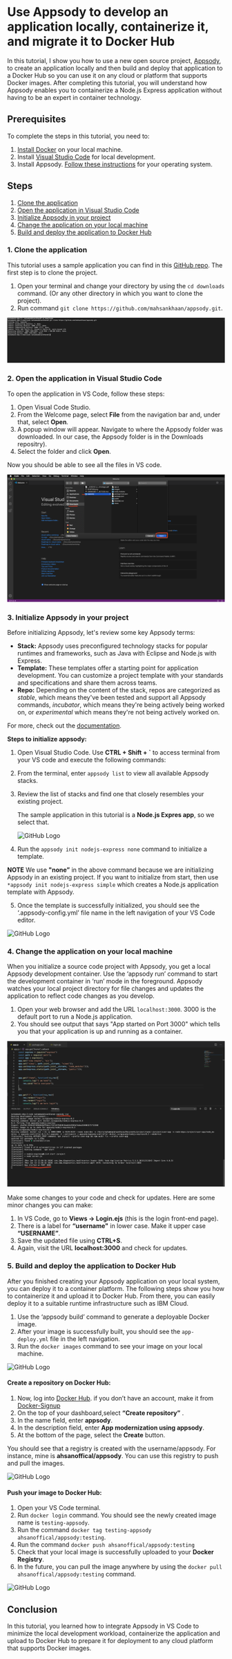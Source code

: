 # Use Appsody to develop an application locally, containerize it, and migrate it to Docker Hub

In this tutorial, I show you how to use a new open source project, [Appsody](https://appsody.dev/), to create an application locally and then build and deploy that application to a Docker Hub so you can use it on any cloud or platform that supports Docker images. After completing this tutorial, you will understand how Appsody enables you to containerize a Node.js Express application without having to be an expert in container technology. 

## Prerequisites

To complete the steps in this tutorial, you need to:
1. [Install Docker](https://docs.docker.com/install/) on your local machine.
2. Install [Visual Studio Code](https://code.visualstudio.com/) for local development.
3. Install Appsody. [Follow these instructions](https://appsody.dev/docs/getting-started/installation/) for your operating system.

## Steps
1.	[Clone the application](#1-clone-the-application)
2.	[Open the application in Visual Studio Code](#2-open-the-application-in-visual-studio-code)
3. [Initialize Appsody in your project](#3-initialize-appsody-in-your-project)
4.	[Change the application on your local machine](#4-change-the-application-on-your-local-machine)
5.	[Build and deploy the application to Docker Hub](#5-build-and-deploy-the-application-to-Docker-Hub)

### 1. Clone the application

This tutorial uses a sample application you can find in this [GitHub repo](https://github.com/mahsankhaan/appsody.git). The first step is to clone the project.

1.	Open your terminal and change your directory by using the `cd downloads` command. (Or any other directory in which you want to clone the project).
2.	Run command `git clone https://github.com/mahsankhaan/appsody.git`.   

![GitHub Logo](images/s1.png)


### 2. Open the application in Visual Studio Code
To open the application in VS Code, follow these steps:

1. Open Visual Code Studio. 
2. From the Welcome page, select **File** from the navigation bar and, under that, select **Open**.
3. A popup window will appear. Navigate to where the Appsody folder was downloaded. In our case, the Appsody folder is in the Downloads repositry).
4. Select the folder and click **Open**.

Now you should be able to see all the files in VS code.

![GitHub Logo](images/s2.png)

### 3. Initialize Appsody in your project

Before initializing Appsody, let's review some key Appsody terms: 

* **Stack:** Appsody uses preconfigured technology stacks for popular runtimes and frameworks, such as Java with Eclipse and Node.js with Express.
* **Template:** These templates offer a starting point for application development. You can customize a project template with your standards and specifications and share them across teams.
* **Repo:** Depending on the content of the stack, repos are categorized as *stable*, which means they've been tested and support all Appsody commands, *incubator*, which means they're being actively being worked on, or *experimental* which means they're not being actively worked on.

For more, check out the [documentation](https://appsody.dev/docs/stacks/stacks-overview/).

**Steps to initialize appsody:**

1.	Open Visual Studio Code. Use **CTRL + Shift + `** to access terminal from your VS code and execute the following commands:
2.	From the terminal, enter `appsody list` to view all available Appsody stacks.
3.	Review the list of stacks and find one that closely resembles your existing project. 

    The sample application in this tutorial is a **Node.js Expres app**, so we select that.

    ![GitHub Logo](images/s4.png)

4.	Run the `appsody init nodejs-express none` command to initialize a template.
   
**NOTE**
We use **"none”** in the above command because we are initializing Appsody in an existing project. If you want to initialize from start, then use `*appsody init nodejs-express simple`  which creates a Node.js application template with Appsody.

5. Once the template is successfully initialized, you should see the ‘.appsody-config.yml’ file name in the left navigation of your VS Code editor.

![GitHub Logo](images/s5.png)

### 4. Change the application on your local machine

When you initialize a source code project with Appsody, you get a local Appsody development container. Use the ‘appsody run’ command to start the development container in ‘run’ mode in the foreground. Appsody watches your local project directory for file changes and updates the application to reflect code changes as you develop.

1.	Open your web browser and add the URL `localhost:3000`. 3000 is the default port to run a Node.js application.
2. You should see output that says "App started on Port 3000" which tells you that your application is up and running as a container.

![GitHub Logo](images/s6.png)

Make some changes to your code and check for updates. Here are some minor changes you can make: 

1.	In VS Code, go to **Views -> Login.ejs** (this is the login front-end page).
2.	There is a label for **“username"** in lower case. Make it upper case **“USERNAME”**.
3.	Save the updated file using **CTRL+S**. 
4.	Again, visit the URL **localhost:3000** and check for updates.

### 5. Build and deploy the application to Docker Hub

After you finished creating your Appsody application on your local system, you can deploy it to a container platform. The following steps show you how to containerize it and upload it to Docker Hub. From there, you can easily deploy it to a suitable runtime infrastructure such as IBM Cloud.

1.	Use the ‘appsody build’ command to generate a deployable Docker image.
2.	After your image is successfully built, you should see the `app-deploy.yml` file in the left navigation.
3.	Run the `docker images` command to see your image on your local machine.

![GitHub Logo](images/s8.png)

#### Create a repository on Docker Hub:

1.	Now, log into [Docker Hub](https://hub.docker.com). if you don’t have an account, make it from [Docker-Signup](https://hub.docker.com/signup)
2.	On the top of your dashboard,select **“Create repository”** .
3.	In the name field, enter **appsody**.
4. In the description field, enter **App modernization using appsody**.
4.	At the bottom of the page, select the **Create** button.

You should see that a registry is created with the username/appsody. For instance, mine is **ahsanoffical/appsody**.
You can use this registry to push and pull the images.

![GitHub Logo](images/s11.png)

#### Push your image to Docker Hub:
1. Open your VS Code terminal.
2. Run `docker login` command. You should see the newly created image name is `testing-appsody`.
3. Run the command `docker tag testing-appsody ahsanoffical/appsody:testing`.
4. Run the command `docker push ahsanoffical/appsody:testing`
5. Check that your local image is successfully uploaded to your **Docker Registry**.
6. In the future, you can pull the image anywhere by using the `docker pull ahsanoffical/appsody:testing` command.

 ![GitHub Logo](images/s13.png)
 
 ## Conclusion 

In this tutorial, you learned how to integrate Appsody in VS Code to minimize the local development workload, containerize the application and upload to Docker Hub to prepare it for deployment to any cloud platform that supports Docker images.
